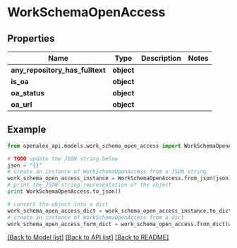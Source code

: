 # WorkSchemaOpenAccess


## Properties
Name | Type | Description | Notes
------------ | ------------- | ------------- | -------------
**any_repository_has_fulltext** | **object** |  | 
**is_oa** | **object** |  | 
**oa_status** | **object** |  | 
**oa_url** | **object** |  | 

## Example

```python
from openalex_api.models.work_schema_open_access import WorkSchemaOpenAccess

# TODO update the JSON string below
json = "{}"
# create an instance of WorkSchemaOpenAccess from a JSON string
work_schema_open_access_instance = WorkSchemaOpenAccess.from_json(json)
# print the JSON string representation of the object
print WorkSchemaOpenAccess.to_json()

# convert the object into a dict
work_schema_open_access_dict = work_schema_open_access_instance.to_dict()
# create an instance of WorkSchemaOpenAccess from a dict
work_schema_open_access_form_dict = work_schema_open_access.from_dict(work_schema_open_access_dict)
```
[[Back to Model list]](../README.md#documentation-for-models) [[Back to API list]](../README.md#documentation-for-api-endpoints) [[Back to README]](../README.md)


